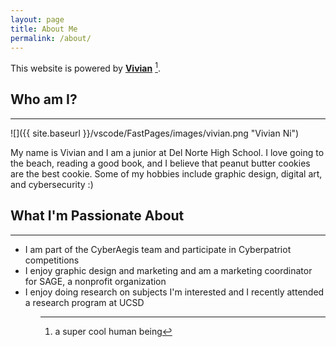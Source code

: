 ```yaml
---
layout: page
title: About Me
permalink: /about/
---
```


This website is powered by **[Vivian](https://github.com/fastai/fastpages)** [^1].

<h2>Who am I?</h2>
<hr>
![]({{ site.baseurl }}/vscode/FastPages/images/vivian.png "Vivian Ni")
<p>My name is Vivian and I am a junior at Del Norte High School. I love going to the beach, reading a good book, and I believe that peanut butter cookies are the best cookie. Some of my hobbies include graphic design, digital art, and cybersecurity :)</p>

<h2>What I'm Passionate About</h2>
<hr>
<ul>
    <li>I am part of the CyberAegis team and participate in Cyberpatriot competitions 
    <li>I enjoy graphic design and marketing and am a marketing coordinator for SAGE, a nonprofit organization
    <li>I enjoy doing research on subjects I'm interested and I recently attended a research program at UCSD
<ul>

[^1]:a super cool human being
